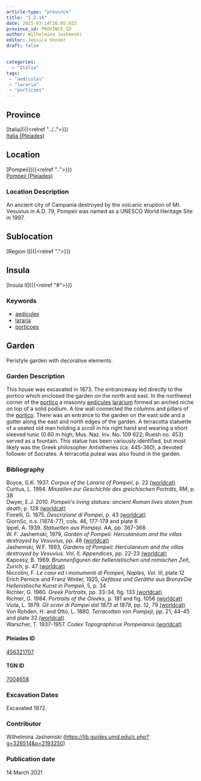 ```yaml
---
article-type: "province"
title: "I.2.16"
date: 2021-03-14T16:05:02Z
province_id: PROVINCE_ID
author: Wilhelmina Jashemski
editor: Jessica Venner
draft: false


categories:
  - "Italia"
tags:
 - "aedicules"
 - "lararia"
 - "porticoes"
---
```


## Province
[Italia]({{<relref "../..">}}) \
[Italia (Pleiades)](https://pleiades.stoa.org/places/1052)

## Location
[Pompeii]({{<relref "..">}}) \
[Pompeii (Pleiades)](https://pleiades.stoa.org/places/433032)


### Location Description
An ancient city of Campania destroyed by the volcanic eruption of Mt. Vesuvius in A.D. 79, Pompeii was named as a UNESCO World Heritage Site in 1997.

## Sublocation
[Region I]({{<relref ".">}})
## Insula
[Insula II]({{<relref "#">}})

### Keywords
- [aedicules](http://vocab.getty.edu/page/aat/300002574)
- [lararia](http://vocab.getty.edu/page/aat/300400600)
- [porticoes](http://vocab.getty.edu/page/aat/300004145)


## Garden
Peristyle garden with decorative elements.

### Garden Description
This house was excavated in 1873. The entranceway led directly to the portico which enclosed the garden on the north and east. In the northwest corner of the [portico](http://vocab.getty.edu/page/aat/300004145) a masonry [aedicules](http://vocab.getty.edu/page/aat/300002574) [lararium](http://vocab.getty.edu/page/aat/300400600) formed an arched niche on top of a solid podium. A low wall connected the columns and pillars of the [portico](http://vocab.getty.edu/page/aat/300004145). There was an entrance to the garden on the east side and a gutter along the east and north edges of the garden. A terracotta statuette of a seated old man holding a scroll in his right hand and wearing a short sleeved tunic (0.60 m high; Mus. Naz. Inv. No. 109 622; Ruesh no. 453) served as a fountain. This statue has been variously identified, but most likely was the Greek philosopher Antisthenes (ca. 445-360), a devoted follower of Socrates. A terracotta puteal was also found in the garden.



### Bibliography

Boyce, G.K. 1937. *Corpus of the Lararia of Pompeii*, p. 22 [(worldcat)](https://www.worldcat.org/title/corpus-of-the-lararia-of-pompeii/oclc/892026154&referer=brief_results)  
Curtius, L. 1994. *Miszellen zur Geschichte des greichischen Porträts*, RM, p. 38   
Dwyer, E.J. 2010. *Pompeii's living statues: ancient Roman lives stolen from death*, p. 128 [(worldcat)](https://www.worldcat.org/title/pompeiis-living-statues-ancient-roman-lives-stolen-from-death/oclc/885382781)  
Fiorelli, G. 1875. *Descrizione di Pompei*, p. 43 [(worldcat)](https://www.worldcat.org/title/descrizione-di-pompei/oclc/9528380)    
GiornSc, n.s. (1874-77), cols. 46, 177-179 and plate 6  
Ippel, A. 1939. *Statuetten aus Pompeji*. AA, pp. 367-368  
W. F. Jashemski, 1979, *Garden of Pompeii: Herculaneum and the villas destroyed by Vesuvius,* pp. 48 [(worldcat)](https://www.worldcat.org/title/gardens-of-pompeii-1/oclc/312003872&referer=brief_results)  
Jashemski, W.F. 1993, *Gardens of Pompeii: Herculaneum and the villas destroyed by Vesuvius. Vol. II, Appendices*, pp. 22-23 [(worldcat)](https://www.worldcat.org/title/gardens-of-pompeii-herculaneum-and-the-villas-destroyed-by-vesuvius-volume-2-appendices/oclc/222353569)  
Kapossy, B. 1969. *Brunnenfiguren der hellenistischen und romischen Zeit*, Zurich, p. 47 [(worldcat)](https://www.worldcat.org/title/brunnenfiguren-der-hellenistischen-und-romischen-zeit/oclc/804937054?referer=di&ht=edition)  
Niccolini, F. *Le case ed i monumenti di Pompeii, Naples, Vol. III*, plate 12  
Erich Pernice and Franz Winter, 1925, *Gefässe und Geräthe aus BronzeDie Hellenistische Kunst in Pompeii*, 5, p. 34  
Richter, G. 1960. *Greek Portraits*, pp. 33-34, fig. 133 [(worldcat)](https://www.worldcat.org/title/greek-portraits-3-how-were-likenesses-transmitted-in-ancient-times-small-portraits-and-near-portraits-in-terracotta-greek-and-roman/oclc/1184654009&referer=brief_results)  
Richter, G. 1984. *Portraits of the Greeks*, p. 181 and fig. 1056 [(worldcat)](https://www.worldcat.org/title/portraits-of-the-greeks-1/oclc/310589274&referer=brief_results)  
Viola, L. 1879. *Gli scavi di Pompei dal 1873 al 1878*, pp. 12, 79 [(worldcat)](https://www.worldcat.org/title/scavi-di-pompei-dal-1873-al-1878/oclc/254502217&referer=brief_results)   
Von Rohden, H. and Otto, L. 1880. *Terracotten von Pompeji*, pp. 21, 44-45 and plate 32 [(worldcat)](https://www.worldcat.org/title/terracotten-von-pompeji/oclc/1001059002&referer=brief_results)  
Warscher, T. 1937-1957. *Codex Topographicus Pompeianus* [(worldcat)](https://www.worldcat.org/title/codex-topographicus-pompeianus-1937-1957-and-undated/oclc/974375313&referer=brief_results)


<!--#### Periodo ID-->

<!-- [PERIODO_ID](https://pleiades.stoa.org/places/PLEIADES_ID) -->

#### Pleiades ID
[456321707](https://pleiades.stoa.org/places/456321707)

#### TGN ID
[7004658](http://vocab.getty.edu/page/tgn/7004658)

###  Excavation Dates
Excavated 1872.

### Contributor
Wilhelmina Jashemski (https://lib.guides.umd.edu/c.php?g=326514&p=2193250)


### Publication date
14 March 2021
<!-- Format: dd MONTH_NAME yyyy -->

<!-- DATE -->